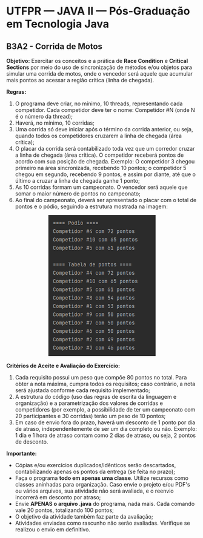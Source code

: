 # UTFPR — JAVA II — Pós-Graduação em Tecnologia Java

## B3A2 - Corrida de Motos

**Objetivo:**
Exercitar os conceitos e a prática de **Race Condition** e **Critical Sections** por meio do uso de sincronização de métodos e/ou objetos para simular uma corrida de motos, onde o vencedor será aquele que acumular mais pontos ao acessar a região crítica (linha de chegada).

**Regras:**
1. O programa deve criar, no mínimo, 10 threads, representando cada competidor. Cada competidor deve ter o nome: Competidor #N (onde N é o número da thread);
2. Haverá, no mínimo, 10 corridas;
3. Uma corrida só deve iniciar após o término da corrida anterior, ou seja, quando todos os competidores cruzarem a linha de chegada (área crítica);
4. O placar da corrida será contabilizado toda vez que um corredor cruzar a linha de chegada (área crítica). O competidor receberá pontos de acordo com sua posição de chegada. Exemplo: O competidor 3 chegou primeiro na área sincronizada, recebendo 10 pontos; o competidor 5 chegou em segundo, recebendo 9 pontos, e assim por diante, até que o último a cruzar a linha de chegada ganhe 1 ponto;
5. As 10 corridas formam um campeonato. O vencedor será aquele que somar o maior número de pontos no campeonato;
6. Ao final do campeonato, deverá ser apresentado o placar com o total de pontos e o pódio, seguindo a estrutura mostrada na imagem:

<div align="center">
    <img src="/CETEJ32_-_Linguagem_de_Programacao_Java_II_-_JAVA_XXX_(2024_01)/Images/B3A2_-_Corrida_de_Motos.png" alt="B3A2 - Corrida de Motos">
</div>

**Critérios de Aceite e Avaliação do Exercício:**
1. Cada requisito possui um peso que compõe 80 pontos no total. Para obter a nota máxima, cumpra todos os requisitos; caso contrário, a nota será ajustada conforme cada requisito implementado;
2. A estrutura do código (uso das regras de escrita da linguagem e organização) e a parametrização dos valores de corridas e competidores (por exemplo, a possibilidade de ter um campeonato com 20 participantes e 30 corridas) terão um peso de 10 pontos;
3. Em caso de envio fora do prazo, haverá um desconto de 1 ponto por dia de atraso, independentemente de ser um dia completo ou não. Exemplo: 1 dia e 1 hora de atraso contam como 2 dias de atraso, ou seja, 2 pontos de desconto.

**Importante:**
- Cópias e/ou exercícios duplicados/idênticos serão descartados, contabilizando apenas os pontos da entrega (se feita no prazo);
- Faça o programa **todo em apenas uma classe**. Utilize recursos como classes aninhadas para organização. Caso envie o projeto e/ou PDF's ou vários arquivos, sua atividade não será avaliada, e o reenvio incorrerá em desconto por atraso;
- Envie **APENAS o arquivo .java** do programa, nada mais. Cada comando vale 20 pontos, totalizando 100 pontos;
- O objetivo da atividade também faz parte da avaliação;
- Atividades enviadas como rascunho não serão avaliadas. Verifique se realizou o envio em definitivo.
